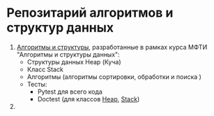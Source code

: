 # Репозитарий алгоритмов и структур данных

1. [Алгоритмы и структуры](mipt_lections/mipt_lections/), разработанные в рамках курса МФТИ "Алгоритмы и структуры данных":
    - Структуры данных Heap (Куча)
    - Класс Stack
    - Алгоритмы (алгоритмы сортировки, обработки и поиска ) 
    - Тесты:
        - Pytest для всего кода
        - Doctest (для классов [Heap](mipt_lections/mipt_lections/heap), [Stack](mipt_lections/mipt_lections/stack))
2. 


